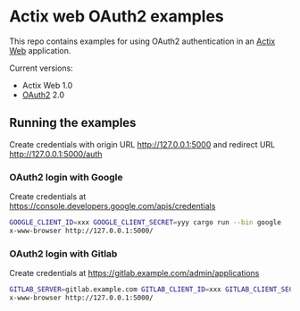 Actix web OAuth2 examples
=========================

This repo contains examples for using OAuth2 authentication in an [Actix Web](https://actix.rs/) application.

Current versions:

- Actix Web 1.0
- [OAuth2](https://github.com/ramosbugs/oauth2-rs) 2.0


## Running the examples

Create credentials with origin URL http://127.0.0.1:5000 and redirect URL http://127.0.0.1:5000/auth

### OAuth2 login with Google

Create credentials at https://console.developers.google.com/apis/credentials

```sh
GOOGLE_CLIENT_ID=xxx GOOGLE_CLIENT_SECRET=yyy cargo run --bin google
x-www-browser http://127.0.0.1:5000/
```

### OAuth2 login with Gitlab

Create credentials at https://gitlab.example.com/admin/applications

```sh
GITLAB_SERVER=gitlab.example.com GITLAB_CLIENT_ID=xxx GITLAB_CLIENT_SECRET=yyy cargo run --bin gitlab
x-www-browser http://127.0.0.1:5000/
```
